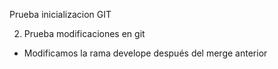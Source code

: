 Prueba inicializacion GIT

2. Prueba modificaciones en git

- Modificamos la rama develope después del merge anterior